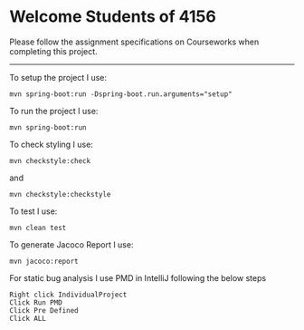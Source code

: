 # Welcome Students of 4156

Please follow the assignment specifications on Courseworks when completing this project.

---------------------------------------------

To setup the project I use:
```
mvn spring-boot:run -Dspring-boot.run.arguments="setup"
```

To run the project I use:
```
mvn spring-boot:run
```

To check styling I use:
```
mvn checkstyle:check
```
and
```
mvn checkstyle:checkstyle
```

To test I use:
```
mvn clean test
```

To generate Jacoco Report I use:
```
mvn jacoco:report
```

For static bug analysis I use PMD in IntelliJ following the below steps
```
Right click IndividualProject
Click Run PMD
Click Pre Defined
Click ALL
```


